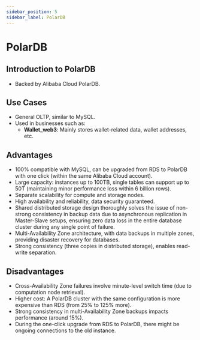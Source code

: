 ```yaml
---
sidebar_position: 5
sidebar_label: PolarDB
---
```



# PolarDB

## Introduction to PolarDB
- Backed by Alibaba Cloud PolarDB.

## Use Cases
- General OLTP, similar to MySQL.
- Used in businesses such as:
  - **Wallet_web3**: Mainly stores wallet-related data, wallet addresses, etc.

## Advantages
- 100% compatible with MySQL, can be upgraded from RDS to PolarDB with one click (within the same Alibaba Cloud account).
- Large capacity: instances up to 100TB, single tables can support up to 50T (maintaining minor performance loss within 6 billion rows).
- Separate scalability for compute and storage nodes.
- High availability and reliability, data security guaranteed.
- Shared distributed storage design thoroughly solves the issue of non-strong consistency in backup data due to asynchronous replication in Master-Slave setups, ensuring zero data loss in the entire database cluster during any single point of failure.
- Multi-Availability Zone architecture, with data backups in multiple zones, providing disaster recovery for databases.
- Strong consistency (three copies in distributed storage), enables read-write separation.

## Disadvantages
- Cross-Availability Zone failures involve minute-level switch time (due to computation node retrieval).
- Higher cost: A PolarDB cluster with the same configuration is more expensive than RDS (from 25% to 125% more).
- Strong consistency in multi-Availability Zone backups impacts performance (around 15%).
- During the one-click upgrade from RDS to PolarDB, there might be ongoing connections to the old instance.